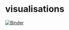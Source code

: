 # visualisations

[![Binder](https://mybinder.org/badge_logo.svg)](https://mybinder.org/v2/gh/m-njera/visualisations/fraud.ipynb?filepath=visualisations%2Ffraud.ipynb)
